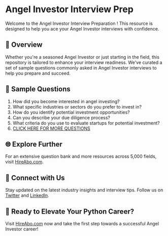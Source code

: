# Angel Investor Interview Prep

Welcome to the Angel Investor Interview Preparation ! This resource is designed to help you ace your Angel Investor interviews with confidence.

## 🚀 Overview

Whether you're a seasoned Angel Investor or just starting in the field, this repository is tailored to enhance your interview readiness. We've curated a set of sample questions commonly asked in Angel Investor interviews to help you prepare and succeed.

## 📝 Sample Questions

1. How did you become interested in angel investing?
2. What specific industries or sectors do you prefer to invest in?
3. How do you identify potential investment opportunities?
4. Can you describe your due diligence process?
5. What criteria do you use to evaluate startups for potential investment?
6. [CLICK HERE FOR MORE QUESTIONS](https://hireabo.com/job/1_4_13/Angel%20Investor)

## 🌐 Explore Further

For an extensive question bank and more resources across 5,000 fields, visit [HireAbo.com](https://www.hireabo.com).

## 📱 Connect with Us

Stay updated on the latest industry insights and interview tips. Follow us on [Twitter](https://twitter.com/hireabo) and [LinkedIn](https://www.linkedin.com/in/hire-abo-3609972a8/).

## 🚀 Ready to Elevate Your Python Career?

Visit [HireAbo.com](https://www.hireabo.com) now and take the first step towards a successful Angel Investor career!